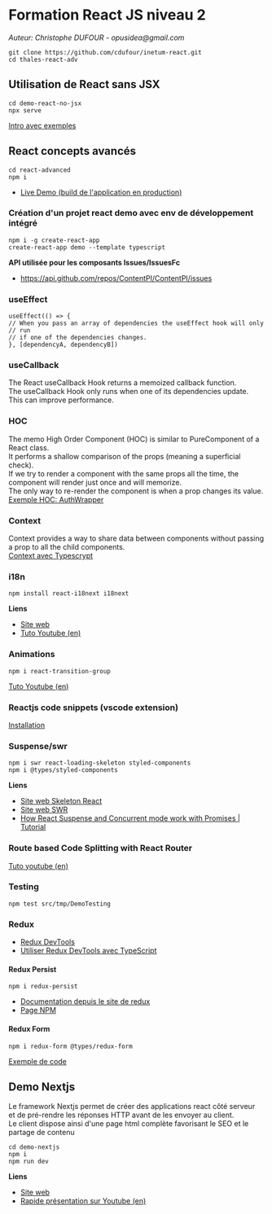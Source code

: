 # Formation React JS niveau 2
_Auteur: Christophe DUFOUR - opusidea@gmail.com_
```
git clone https://github.com/cdufour/inetum-react.git
cd thales-react-adv
```

## Utilisation de React sans JSX
```
cd demo-react-no-jsx
npx serve
```
[Intro avec exemples](https://reactgo.com/react-createelement-example/)

## React concepts avancés
```
cd react-advanced
npm i
```
* [Live Demo (build de l'application en production)](http://reactjs-niveau2-demo.opusidea.org/)

### Création d'un projet react demo avec env de développement intégré
```
npm i -g create-react-app
create-react-app demo --template typescript
```

**API utilisée pour les composants Issues/IssuesFc**
* https://api.github.com/repos/ContentPI/ContentPI/issues

### useEffect
```
useEffect(() => {
// When you pass an array of dependencies the useEffect hook will only
// run
// if one of the dependencies changes.
}, [dependencyA, dependencyB])
```

### useCallback
The React useCallback Hook returns a memoized callback function.\
The useCallback Hook only runs when one of its dependencies update.\
This can improve performance.

### HOC
The memo High Order Component (HOC) is similar to PureComponent of a React class.\
It performs a shallow comparison of the props (meaning a superficial check).\
If we try to render a component with the same props all the time, the component will render just once and will memorize.\
The only way to re-render the component is when a prop changes its value.\
[Exemple HOC: AuthWrapper](https://codepen.io/chrischuck/pen/yRwMeo?editors=0010)

### Context
Context provides a way to share data between components without passing a prop to all the child components.\
[Context avec Typescrypt](https://felixgerschau.com/react-typescript-context)

### i18n
```
npm install react-i18next i18next
```
**Liens**
* [Site web](https://react.i18next.com/)
* [Tuto Youtube (en)](https://youtu.be/Od6VRVJH15Y)

### Animations
```
npm i react-transition-group
```
[Tuto Youtube (en)](https://youtu.be/BZRyIOrWfHU)


### Reactjs code snippets (vscode extension)
[Installation](https://marketplace.visualstudio.com/items?itemName=xabikos.ReactSnippets)

### Suspense/swr
```
npm i swr react-loading-skeleton styled-components
npm i @types/styled-components
```
**Liens**
* [Site web Skeleton React](https://skeletonreact.com/)
* [Site web SWR](https://swr.vercel.app/)
* [How React Suspense and Concurrent mode work with Promises | Tutorial](https://youtu.be/C-AlTVKgs3Y)

### Route based Code Splitting with React Router
[Tuto youtube (en)](https://youtu.be/5ZFK_5V8VpI)

### Testing
```
npm test src/tmp/DemoTesting
```
### Redux
* [Redux DevTools](https://chrome.google.com/webstore/detail/redux-devtools/lmhkpmbekcpmknklioeibfkpmmfibljd?hl=fr)
* [Utiliser Redux DevTools avec TypeScript](https://www.mydatahack.com/getting-redux-devtools-to-work-with-typescript/)

#### Redux Persist
```
npm i redux-persist
```
* [Documentation depuis le site de redux](https://redux-toolkit.js.org/usage/usage-guide#use-with-redux-persist)
* [Page NPM](https://www.npmjs.com/package/redux-persist)

#### Redux Form
```
npm i redux-form @types/redux-form
```
[Exemple de code](https://codesandbox.io/s/mZRjw05yp)


## Demo Nextjs
Le framework Nextjs permet de créer des applications react côté serveur\
et de pré-rendre les réponses HTTP avant de les envoyer au client.\
Le client dispose ainsi d'une page html complète favorisant le SEO et le partage de contenu
```
cd demo-nextjs
npm i
npm run dev
```
**Liens**
* [Site web](https://nextjs.org/)
* [Rapide présentation sur Youtube (en)](https://youtu.be/Sklc_fQBmcs)